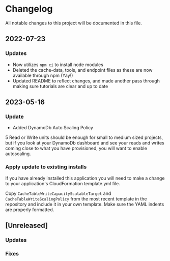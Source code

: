 # Changelog

All notable changes to this project will be documented in this file.

## 2022-07-23

### Updates

- Now utilizes `npm ci` to install node modules
- Deleted the cache-data, tools, and endpoint files as these are now available through npm (Yay!)
- Updated README to reflect changes, and made another pass through making sure tutorials are clear and up to date

## 2023-05-16

### Update

- Added DynamoDb Auto Scaling Policy

5 Read or Write units should be enough for small to medium sized projects, but if you look at your DynamoDb dashboard and see your reads and writes coming close to what you have provisioned, you will want to enable autoscaling.

### Apply update to existing installs

If you have already installed this application you will need to make a change to your application's CloudFormation template.yml file.

Copy `CacheTableWriteCapacityScalableTarget` and `CacheTableWriteScalingPolicy` from the most recent template in the repository and include it in your own template. Make sure the YAML indents are properly formatted.

## [Unreleased]
### Updates
### Fixes